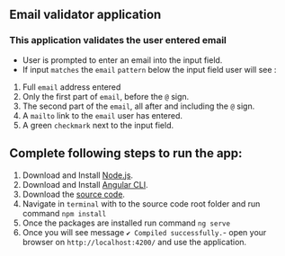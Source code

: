 ## Email validator application

### This application validates the user entered email

- User is prompted to enter an email into the input field.
- If input `matches` the `email` `pattern` below the input field user will see :

1. Full `email` address entered
2. Only the first part of `email`, before the `@` sign.
3. The second part of the `email`, all after and including the `@` sign.
4. A `mailto` link to the `email` user has entered.
5. A green `checkmark` next to the input field.

## Complete following steps to run the app:
1. Download and Install [Node.js](https://nodejs.org/en/).
2. Download and Install [Angular CLI](https://cli.angular.io/).
3. Download the [source code](https://github.com/Likh-Alex/email_validator).
4. Navigate in `terminal` with to the source code root folder and run command `npm install`
5. Once the packages are installed run command `ng serve`
6. Once you will see message `✔ Compiled successfully.`- open your browser on `http://localhost:4200/` and use the application.
